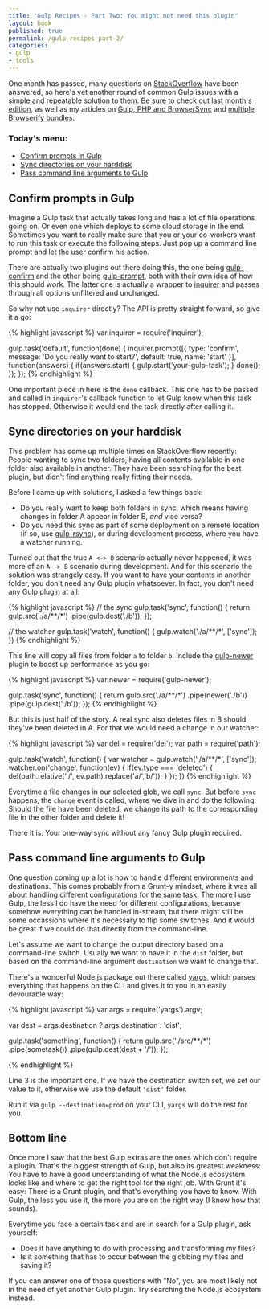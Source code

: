 ```yaml
---
title: "Gulp Recipes - Part Two: You might not need this plugin"
layout: book
published: true
permalink: /gulp-recipes-part-2/
categories:
- gulp
- tools
---
```


One month has passed, many questions on [StackOverflow](http://stackoverflow.com/questions/tagged/gulp) have been answered, so here's yet another round of common Gulp issues with a simple and repeatable solution to them. Be sure to check out last [month's edition](/gulp-recipes-part-1), as well as my articles on [Gulp, PHP and BrowserSync](/php-browsersync-grunt-gulp) and [multiple Browserify bundles](/gulp-browserify-multiple-bundles/).

### Today's menu:

* [Confirm prompts in Gulp](#confirm-prompts-in-gulp)
* [Sync directories on your harddisk](#sync-directories-on-your-harddisk)
* [Pass command line arguments to Gulp](#pass-command-line-arguments-to-gulp)

<h2 id="confirm-prompts-in-gulp">Confirm prompts in Gulp</h2>

Imagine a Gulp task that actually takes long and has a lot of file operations going on. Or even one which deploys to some cloud storage in the end. Sometimes you want to really make sure that you or your co-workers want to run this task or execute the following steps. Just pop up a command line prompt and let the user confirm his action.

There are actually two plugins out there doing this, the one being [gulp-confirm](https://www.npmjs.com/package/gulp-confirm) and the other being [gulp-prompt](https://www.npmjs.com/package/gulp-prompt), both with their own idea of how this should work. The latter one is actually a wrapper to [inquirer](https://www.npmjs.com/package/inquirer) and passes through all options unfiltered and unchanged.

So why not use `inquirer` directly? The API is pretty straight forward, so give it a go:

{% highlight javascript %}
var inquirer = require('inquirer');

gulp.task('default', function(done) {
    inquirer.prompt([{
        type: 'confirm',
        message: 'Do you really want to start?',
        default: true,
        name: 'start'
    }], function(answers) {
        if(answers.start) {
            gulp.start('your-gulp-task');
        }
        done();
    });
});
{% endhighlight %}

One important piece in here is the `done` callback. This one has to be passed and called in `inquirer`'s callback function to let Gulp know when this task has stopped. Otherwise it would end the task directly after calling it.

<h2 id="sync-directories-on-your-harddisk">Sync directories on your harddisk</h2>

This problem has come up multiple times on StackOverflow recently: People wanting to sync two folders, having all contents available in one folder also available in another. They have been searching for the best plugin, but didn't find anything really fitting their needs.

Before I came up with solutions, I asked a few things back:

* Do you really want to keep both folders in sync, which means having changes in folder A appear in folder B, *and* vice versa?
* Do you need this sync as part of some deployment on a remote location (if so, use [gulp-rsync](https://www.npmjs.com/package/gulp-prompt)), or during development process, where you have a watcher running.

Turned out that the true `A <-> B` scenario actually never happened, it was more of an `A -> B` scenario during development. And for this scenario the solution was strangely easy. If you want to have your contents in another folder, you don't need any Gulp plugin whatsoever. In fact, you don't need any Gulp plugin at all:

{% highlight javascript %}
// the sync
gulp.task('sync', function() {
	return gulp.src('./a/**/*')
		.pipe(gulp.dest('./b'));
});

// the watcher
gulp.task('watch', function() {
	gulp.watch('./a/**/*', ['sync']);
})
{% endhighlight %}

This line will copy all files from folder `a` to folder `b`. Include the [gulp-newer](https://www.npmjs.com/package/gulp-newer) plugin to boost up performance as you go:

{% highlight javascript %}
var newer = require('gulp-newer');

gulp.task('sync', function() {
	return gulp.src('./a/**/*')
		.pipe(newer('./b'))
		.pipe(gulp.dest('./b'));
});
{% endhighlight %}

But this is just half of the story. A real sync also deletes files in B should they've been deleted in A. For that we would need a change in our watcher:

{% highlight javascript %}
var del = require('del');
var path = require('path');

gulp.task('watch', function() {
	var watcher = gulp.watch('./a/**/*', ['sync']);
	watcher.on('change', function(ev) {
        if(ev.type === 'deleted') {
            del(path.relative('./', ev.path).replace('a/','b/'));
        }
    });
})
{% endhighlight %}

Everytime a file changes in our selected glob, we call `sync`. But before `sync` happens, the `change` event is called, where we dive in and do the following: Should the file have been deleted, we change its path to the corresponding file in the other folder and delete it!

There it is. Your one-way sync without any fancy Gulp plugin required.

<h2 id="pass-command-line-arguments-to-gulp">Pass command line arguments to Gulp</h2>

One question coming up a lot is how to handle different environments and destinations. This comes probably from a Grunt-y mindset, where it was all about handling different configurations for the same task. The more I use Gulp, the less I do have the need for different configurations, because somehow everything can be handled in-stream, but there might still be some occassions where it's necessary to flip some switches. And it would be great if we could do that directly from the command-line.

Let's assume we want to change the output directory based on a command-line switch. Usually we want to have it in the `dist` folder, but based on the command-line argument `destination` we want to change that.

There's a wonderful Node.js package out there called [yargs](https://www.npmjs.com/package/yargs), which parses everything that happens on the CLI and gives it to you in an easily devourable way:

{% highlight javascript %}
var args = require('yargs').argv;

var dest = args.destination ? args.destination : 'dist';

gulp.task('something', function() {
	return gulp.src('./src/**/*')
		.pipe(sometask())
		.pipe(gulp.dest(dest + '/'));
});

{% endhighlight %}

Line 3 is the important one. If we have the destination switch set, we set our value to it, otherwise we use the default `'dist'` folder.

Run it via `gulp --destination=prod` on your CLI, `yargs` will do the rest for you.

## Bottom line

Once more I saw that the best Gulp extras are the ones which don't require a plugin. That's the biggest strength of Gulp, but also its greatest weakness: You have to have a good understanding of what the Node.js ecosystem looks like and where to get the right tool for the right job. With Grunt it's easy: There is a Grunt plugin, and that's everything you have to know. With Gulp, the less you use it, the more you are on the right way (I know how that sounds).

Everytime you face a certain task and are in search for a Gulp plugin, ask yourself:

* Does it have anything to do with processing and transforming my files?
* Is it something that has to occur between the globbing my files and saving it?

If you can answer one of those questions with "No", you are most likely not in the need of yet another Gulp plugin. Try searching the Node.js ecosystem instead.
